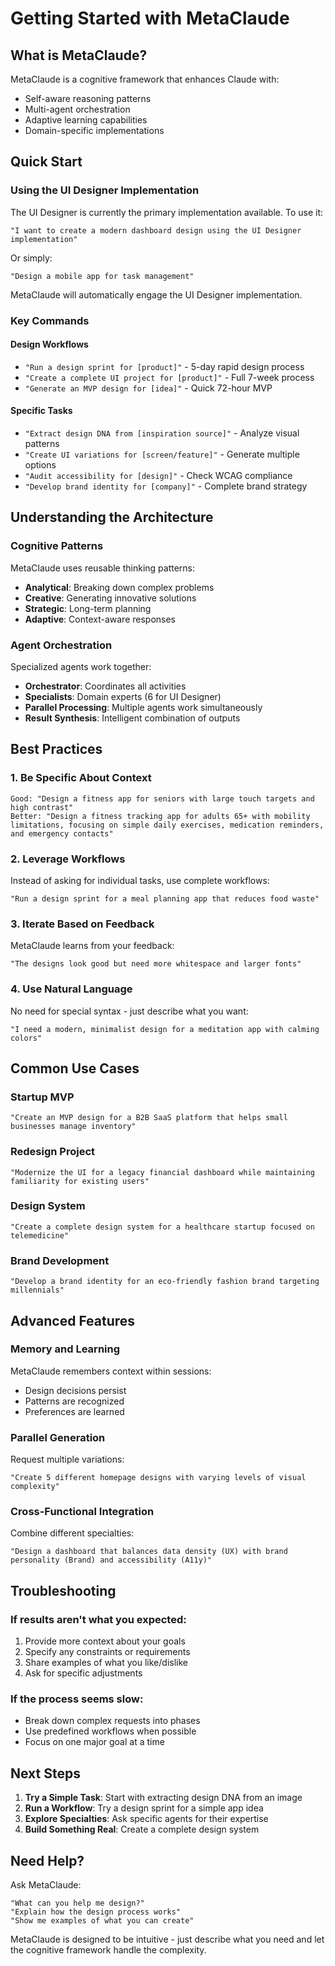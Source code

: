 # Getting Started with MetaClaude

## What is MetaClaude?

MetaClaude is a cognitive framework that enhances Claude with:
- Self-aware reasoning patterns
- Multi-agent orchestration
- Adaptive learning capabilities
- Domain-specific implementations

## Quick Start

### Using the UI Designer Implementation

The UI Designer is currently the primary implementation available. To use it:

```
"I want to create a modern dashboard design using the UI Designer implementation"
```

Or simply:

```
"Design a mobile app for task management"
```

MetaClaude will automatically engage the UI Designer implementation.

### Key Commands

#### Design Workflows
- `"Run a design sprint for [product]"` - 5-day rapid design process
- `"Create a complete UI project for [product]"` - Full 7-week process
- `"Generate an MVP design for [idea]"` - Quick 72-hour MVP

#### Specific Tasks
- `"Extract design DNA from [inspiration source]"` - Analyze visual patterns
- `"Create UI variations for [screen/feature]"` - Generate multiple options
- `"Audit accessibility for [design]"` - Check WCAG compliance
- `"Develop brand identity for [company]"` - Complete brand strategy

## Understanding the Architecture

### Cognitive Patterns
MetaClaude uses reusable thinking patterns:
- **Analytical**: Breaking down complex problems
- **Creative**: Generating innovative solutions
- **Strategic**: Long-term planning
- **Adaptive**: Context-aware responses

### Agent Orchestration
Specialized agents work together:
- **Orchestrator**: Coordinates all activities
- **Specialists**: Domain experts (6 for UI Designer)
- **Parallel Processing**: Multiple agents work simultaneously
- **Result Synthesis**: Intelligent combination of outputs

## Best Practices

### 1. Be Specific About Context
```
Good: "Design a fitness app for seniors with large touch targets and high contrast"
Better: "Design a fitness tracking app for adults 65+ with mobility limitations, focusing on simple daily exercises, medication reminders, and emergency contacts"
```

### 2. Leverage Workflows
Instead of asking for individual tasks, use complete workflows:
```
"Run a design sprint for a meal planning app that reduces food waste"
```

### 3. Iterate Based on Feedback
MetaClaude learns from your feedback:
```
"The designs look good but need more whitespace and larger fonts"
```

### 4. Use Natural Language
No need for special syntax - just describe what you want:
```
"I need a modern, minimalist design for a meditation app with calming colors"
```

## Common Use Cases

### Startup MVP
```
"Create an MVP design for a B2B SaaS platform that helps small businesses manage inventory"
```

### Redesign Project
```
"Modernize the UI for a legacy financial dashboard while maintaining familiarity for existing users"
```

### Design System
```
"Create a complete design system for a healthcare startup focused on telemedicine"
```

### Brand Development
```
"Develop a brand identity for an eco-friendly fashion brand targeting millennials"
```

## Advanced Features

### Memory and Learning
MetaClaude remembers context within sessions:
- Design decisions persist
- Patterns are recognized
- Preferences are learned

### Parallel Generation
Request multiple variations:
```
"Create 5 different homepage designs with varying levels of visual complexity"
```

### Cross-Functional Integration
Combine different specialties:
```
"Design a dashboard that balances data density (UX) with brand personality (Brand) and accessibility (A11y)"
```

## Troubleshooting

### If results aren't what you expected:
1. Provide more context about your goals
2. Specify any constraints or requirements
3. Share examples of what you like/dislike
4. Ask for specific adjustments

### If the process seems slow:
- Break down complex requests into phases
- Use predefined workflows when possible
- Focus on one major goal at a time

## Next Steps

1. **Try a Simple Task**: Start with extracting design DNA from an image
2. **Run a Workflow**: Try a design sprint for a simple app idea
3. **Explore Specialties**: Ask specific agents for their expertise
4. **Build Something Real**: Create a complete design system

## Need Help?

Ask MetaClaude:
```
"What can you help me design?"
"Explain how the design process works"
"Show me examples of what you can create"
```

MetaClaude is designed to be intuitive - just describe what you need and let the cognitive framework handle the complexity.